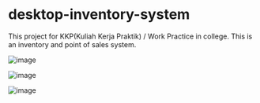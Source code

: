 # desktop-inventory-system
This project for KKP(Kuliah Kerja Praktik) / Work Practice in college. This is an inventory and point of sales system.

![image](https://github.com/FarahAzhari/android-bt/assets/116514965/53dc4950-257b-4e6b-b0a4-11370422ca32)

![image](https://github.com/FarahAzhari/android-bt/assets/116514965/ab867d53-f797-4c26-90c7-f5b2e07a98c9)

![image](https://github.com/FarahAzhari/android-bt/assets/116514965/3c879319-40e6-4865-bc9a-72b01008d79d)
